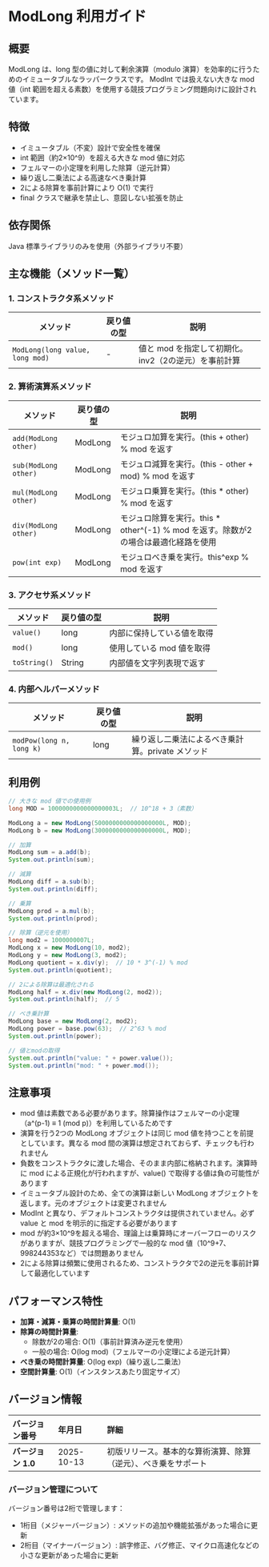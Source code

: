 # ModLong 利用ガイド

## 概要

ModLong は、long 型の値に対して剰余演算（modulo 演算）を効率的に行うためのイミュータブルなラッパークラスです。
ModInt では扱えない大きな mod 値（int 範囲を超える素数）を使用する競技プログラミング問題向けに設計されています。

## 特徴

- イミュータブル（不変）設計で安全性を確保
- int 範囲（約2×10^9）を超える大きな mod 値に対応
- フェルマーの小定理を利用した除算（逆元計算）
- 繰り返し二乗法による高速なべき乗計算
- 2による除算を事前計算により O(1) で実行
- final クラスで継承を禁止し、意図しない拡張を防止

## 依存関係

Java 標準ライブラリのみを使用（外部ライブラリ不要）

## 主な機能（メソッド一覧）

### 1. コンストラクタ系メソッド

| メソッド                            | 戻り値の型 | 説明                              |
|---------------------------------|-------|---------------------------------|
| `ModLong(long value, long mod)` | -     | 値と mod を指定して初期化。inv2（2の逆元）を事前計算 |

### 2. 算術演算系メソッド

| メソッド                 | 戻り値の型   | 説明                                                     |
|----------------------|---------|--------------------------------------------------------|
| `add(ModLong other)` | ModLong | モジュロ加算を実行。(this + other) % mod を返す                     |
| `sub(ModLong other)` | ModLong | モジュロ減算を実行。(this - other + mod) % mod を返す               |
| `mul(ModLong other)` | ModLong | モジュロ乗算を実行。(this * other) % mod を返す                     |
| `div(ModLong other)` | ModLong | モジュロ除算を実行。this * other^(-1) % mod を返す。除数が2の場合は最適化経路を使用 |
| `pow(int exp)`       | ModLong | モジュロべき乗を実行。this^exp % mod を返す                          |

### 3. アクセサ系メソッド

| メソッド         | 戻り値の型  | 説明              |
|--------------|--------|-----------------|
| `value()`    | long   | 内部に保持している値を取得   |
| `mod()`      | long   | 使用している mod 値を取得 |
| `toString()` | String | 内部値を文字列表現で返す    |

### 4. 内部ヘルパーメソッド

| メソッド                     | 戻り値の型 | 説明                           |
|--------------------------|-------|------------------------------|
| `modPow(long n, long k)` | long  | 繰り返し二乗法によるべき乗計算。private メソッド |

## 利用例

```java
// 大きな mod 値での使用例
long MOD = 1000000000000000003L;  // 10^18 + 3（素数）

ModLong a = new ModLong(5000000000000000000L, MOD);
ModLong b = new ModLong(3000000000000000000L, MOD);

// 加算
ModLong sum = a.add(b);
System.out.println(sum);

// 減算
ModLong diff = a.sub(b);
System.out.println(diff);

// 乗算
ModLong prod = a.mul(b);
System.out.println(prod);

// 除算（逆元を使用）
long mod2 = 1000000007L;
ModLong x = new ModLong(10, mod2);
ModLong y = new ModLong(3, mod2);
ModLong quotient = x.div(y);  // 10 * 3^(-1) % mod
System.out.println(quotient);

// 2による除算は最適化される
ModLong half = x.div(new ModLong(2, mod2));
System.out.println(half);  // 5

// べき乗計算
ModLong base = new ModLong(2, mod2);
ModLong power = base.pow(63);  // 2^63 % mod
System.out.println(power);

// 値とmodの取得
System.out.println("value: " + power.value());
System.out.println("mod: " + power.mod());
```

## 注意事項

- mod 値は素数である必要があります。除算操作はフェルマーの小定理（a^(p-1) ≡ 1 (mod p)）を利用しているためです
- 演算を行う2つの ModLong オブジェクトは同じ mod 値を持つことを前提としています。異なる mod 間の演算は想定されておらず、チェックも行われません
- 負数をコンストラクタに渡した場合、そのまま内部に格納されます。演算時に mod による正規化が行われますが、value()
	で取得する値は負の可能性があります
- イミュータブル設計のため、全ての演算は新しい ModLong オブジェクトを返します。元のオブジェクトは変更されません
- ModInt と異なり、デフォルトコンストラクタは提供されていません。必ず value と mod を明示的に指定する必要があります
- mod が約3×10^9を超える場合、理論上は乗算時にオーバーフローのリスクがありますが、競技プログラミングで一般的な mod
	値（10^9+7、998244353など）では問題ありません
- 2による除算は頻繁に使用されるため、コンストラクタで2の逆元を事前計算して最適化しています

## パフォーマンス特性

- **加算・減算・乗算の時間計算量**: O(1)
- **除算の時間計算量**:
	- 除数が2の場合: O(1)（事前計算済み逆元を使用）
	- 一般の場合: O(log mod)（フェルマーの小定理による逆元計算）
- **べき乗の時間計算量**: O(log exp)（繰り返し二乗法）
- **空間計算量**: O(1)（インスタンスあたり固定サイズ）

## バージョン情報

| バージョン番号       | 年月日        | 詳細                              |
|:--------------|:-----------|:--------------------------------|
| **バージョン 1.0** | 2025-10-13 | 初版リリース。基本的な算術演算、除算（逆元）、べき乗をサポート |

### バージョン管理について

バージョン番号は2桁で管理します：

- 1桁目（メジャーバージョン）: メソッドの追加や機能拡張があった場合に更新
- 2桁目（マイナーバージョン）: 誤字修正、バグ修正、マイクロ高速化などの小さな更新があった場合に更新
